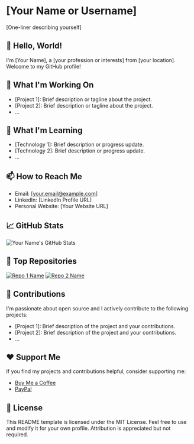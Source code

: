 



# [Your Name or Username]

[One-liner describing yourself]

## 👋 Hello, World!

I'm [Your Name], a [your profession or interests] from [your location]. Welcome to my GitHub profile!

## 🔭 What I'm Working On

- [Project 1]: Brief description or tagline about the project.
- [Project 2]: Brief description or tagline about the project.
- ...

## 🌱 What I'm Learning

- [Technology 1]: Brief description or progress update.
- [Technology 2]: Brief description or progress update.
- ...

## 📫 How to Reach Me

- Email: [your.email@example.com]
- LinkedIn: [LinkedIn Profile URL]
- Personal Website: [Your Website URL]

## 📈 GitHub Stats

![Your Name's GitHub Stats](https://github-readme-stats.vercel.app/api?username=your-username&show_icons=true&hide_title=true)

## 🌟 Top Repositories

[![Repo 1 Name](https://github-readme-stats.vercel.app/api/pin/?username=your-username&repo=repo-1&show_owner=true)](https://github.com/your-username/repo-1)
[![Repo 2 Name](https://github-readme-stats.vercel.app/api/pin/?username=your-username&repo=repo-2&show_owner=true)](https://github.com/your-username/repo-2)

## 🚀 Contributions

I'm passionate about open source and I actively contribute to the following projects:

- [Project 1]: Brief description of the project and your contributions.
- [Project 2]: Brief description of the project and your contributions.
- ...

## ❤️ Support Me

If you find my projects and contributions helpful, consider supporting me:

- [Buy Me a Coffee](https://www.buymeacoffee.com/your-username)
- [PayPal](https://www.paypal.me/your-username)

## 📝 License

This README template is licensed under the MIT License. Feel free to use and modify it for your own profile. Attribution is appreciated but not required.
